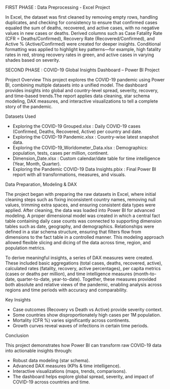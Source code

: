 FIRST PHASE : Data Preprocessing - Excel Project

In Excel, the dataset was first cleaned by removing empty rows, handling duplicates, and checking for consistency to ensure that confirmed cases equaled the sum of deaths, recovered, and active cases, with no negative values in new cases or deaths. Derived columns such as Case Fatality Rate (CFR = Deaths/Confirmed), Recovery Rate (Recovered/Confirmed), and Active % (Active/Confirmed) were created for deeper insights. Conditional formatting was applied to highlight key patterns—for example, high fatality rates in red, strong recovery rates in green, and active cases in varying shades based on severity. 

SECOND PHASE : COVID-19 Global Insights Dashboard – Power BI Project

Project Overview
This project explores the COVID-19 pandemic using Power BI, combining multiple datasets into a unified model. The dashboard provides insights into global and country-level spread, severity, recovery, and time-based trends.The report applies data cleaning, star schema modeling, DAX measures, and interactive visualizations to tell a complete story of the pandemic.

Datasets Used
- Exploring the COVID-19 Grouped.xlsx : Daily COVID-19 cases (Confirmed, Deaths, Recovered, Active) per country and date.
- Exploring the COVID-19 Pandemic.xlsx : Country-wise latest snapshot data.
- Exploring the COVID-19_Worldometer_Data.xlsx : Demographics: population, tests, cases per million, continent.
- Dimension_Date.xlsx : Custom calendar/date table for time intelligence (Year, Month, Quarter).
- Exploring the Pandemic COVID-19 Data Insights.pbix : Final Power BI report with all transformations, measures, and visuals.

Data Preparation, Modeling & DAX

The project began with preparing the raw datasets in Excel, where initial cleaning steps such as fixing inconsistent country names, removing null values, trimming extra spaces, and ensuring consistent data types were applied. After cleaning, the data was loaded into Power BI for advanced modeling. A proper dimensional model was created in which a central fact table containing daily case counts was connected to supporting dimension tables such as date, geography, and demographics. Relationships were defined in a star schema structure, ensuring that filters flow from dimensions to the fact table in a controlled manner. This modeling approach allowed flexible slicing and dicing of the data across time, region, and population metrics.

To derive meaningful insights, a series of DAX measures were created. These included basic aggregations (total cases, deaths, recovered, active), calculated rates (fatality, recovery, active percentages), per capita metrics (cases or deaths per million), and time intelligence measures (month-to-date, quarter-to-date, year-to-date). Together, these measures provided both absolute and relative views of the pandemic, enabling analysis across regions and time periods with accuracy and comparability.

Key Insights

- Case outcomes (Recovery vs Death vs Active) provide severity context.
- Some countries show disproportionately high cases per 1M population.
- Mortality (CFR %) varies significantly across continents.
- Growth curves reveal waves of infections in certain time periods.


Conclusion

This project demonstrates how Power BI can transform raw COVID-19 data into actionable insights through:
 - Robust data modeling (star schema).
 - Advanced DAX measures (KPIs & time intelligence).
 - Interactive visualizations (maps, trends, comparisons).
 - The dashboard helps explore global spread, severity, and impact of COVID-19 across countries and time.


